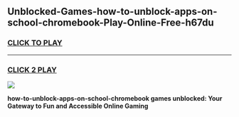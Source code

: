 
## Unblocked-Games-how-to-unblock-apps-on-school-chromebook-Play-Online-Free-h67du
<h3>
<a href="https://premium76.site?title=how-to-unblock-apps-on-school-chromebook&ref=26A">CLICK TO PLAY</a></h3>
<hr>

<h3>
<a href="https://premium76.site?title=how-to-unblock-apps-on-school-chromebook&ref=26A">CLICK 2 PLAY</a>
  
</h3>

<a href="https://premium76.site?title=how-to-unblock-apps-on-school-chromebook&ref=26A"><img src="https://clearcache.store/games.png"></a>


**how-to-unblock-apps-on-school-chromebook games unblocked: Your Gateway to Fun and Accessible Online Gaming**
